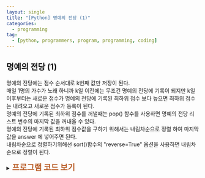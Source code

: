 ```yaml
---
layout: single
title: "[Python] 명예의 전당 (1)"
categories:
  - programming
tag:
  - [python, programmers, program, programming, coding]
---  
```


## 명예의 전당 (1)  

명예의 전당에는 점수 순서대로 k번째 값만 저장이 된다.  
매일 1명의 가수가 노래 하니까 k일 이전에는 무조건 
명예의 전당에 기록이 되지만 k일 이후부터는 새로운 점수가 명예의 전당에 
기록된 최하위 점수 보다 높으면 최하위 점수는 내려오고 새로운 점수가 등록이 된다.  
명예의 전당에 기록된 최하위 점수를 꺼낼때는 pop() 함수를 사용하면 
명예의 전당 리스트 변수의 마지막 값을 꺼내올 수 있다.  
명예의 전당에 기록된 최하위 점수값을 구하기 위해서는 
내림차순으로 정렬 하여 마지막값을 answer 에 넣어주면 된다.  
내림차순으로 정렬하기위해선 sort()함수의 "reverse=True" 옵션을 
사용하면 내림차순으로 정렬이 된다.

<details>
  <summary><span style="font-size:1.5em; font-weight:bold; color:#BA602B; cursor:pointer">프로그램 코드 보기</span></summary>
  <div markdown="1">   
```python
def solution(k, score):
    answer = []
    new = [] # 명예의 전당 리스트 변수
    
    for i in range(len(score)):
        if i >= k: # 명예의 전당이 꽉찼을때
            if new[k-1] < score[i]: # k-1이 명예의 전당 마지막값이 저장된 위치이다.
                new.pop() # 명예의전당 마지막값(k-1)이 작으면 pop()으로 꺼낸다.
                new.append(score[i]) # 새로운값을 추가 한다.
                new.sort(reverse=True) #내림차순으로 정렬(큰순서대로)
                answer.append(new[k-1]) #마지막 값(최하위)을 answer에 추가
            else: #명예의 전당 최하위 점수가 새로운 점수 보다 클때
                answer.append(new[k-1]) #마지막 값(최하위)를 answer에 추가
        else: # 명예의 전당이 꽉차지 않았을때
            new.append(score[i]) #명예의전당 자리가 비었기 때문에 무조건 기록이 된다.
            new.sort(reverse=True) #내림차순으로 정렬(큰순서대로)
            answer.append(new[i]) # 마지막 값(최하위)을 answer에 추가
    
    return answer
```
  </div>
</details>

